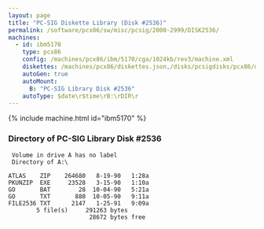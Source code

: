 ```yaml
---
layout: page
title: "PC-SIG Diskette Library (Disk #2536)"
permalink: /software/pcx86/sw/misc/pcsig/2000-2999/DISK2536/
machines:
  - id: ibm5170
    type: pcx86
    config: /machines/pcx86/ibm/5170/cga/1024kb/rev3/machine.xml
    diskettes: /machines/pcx86/diskettes.json,/disks/pcsigdisks/pcx86/diskettes.json
    autoGen: true
    autoMount:
      B: "PC-SIG Library Disk #2536"
    autoType: $date\r$time\rB:\rDIR\r
---
```


{% include machine.html id="ibm5170" %}

### Directory of PC-SIG Library Disk #2536

     Volume in drive A has no label
     Directory of A:\

    ATLAS    ZIP    264680   8-19-90   1:28a
    PKUNZIP  EXE     23528   3-15-90   1:10a
    GO       BAT        28  10-04-90   5:21a
    GO       TXT       880  10-05-90   9:11a
    FILE2536 TXT      2147   1-25-91   9:09a
            5 file(s)     291263 bytes
                           28672 bytes free
